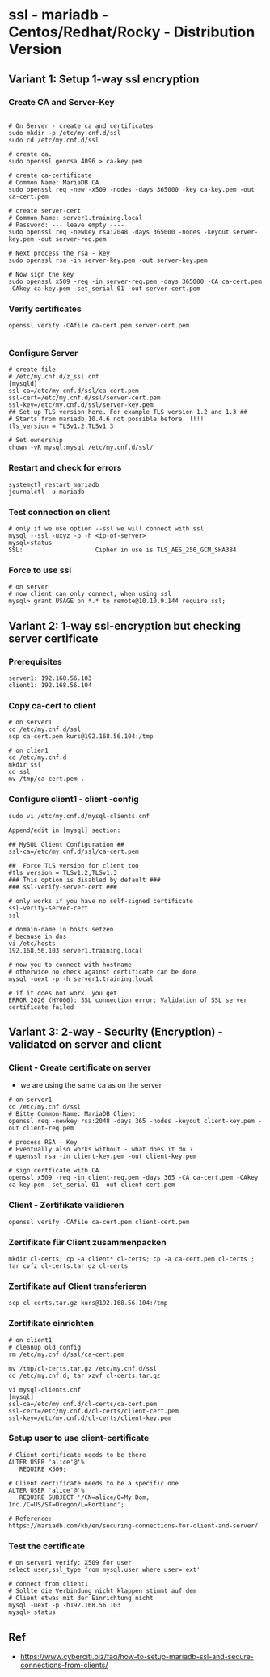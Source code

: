 # ssl - mariadb - Centos/Redhat/Rocky - Distribution Version

## Variant 1: Setup 1-way ssl encryption 

### Create CA and Server-Key 

```

# On Server - create ca and certificates 
sudo mkdir -p /etc/my.cnf.d/ssl
sudo cd /etc/my.cnf.d/ssl

# create ca.  
sudo openssl genrsa 4096 > ca-key.pem

# create ca-certificate 
# Common Name: MariaDB CA 
sudo openssl req -new -x509 -nodes -days 365000 -key ca-key.pem -out ca-cert.pem

# create server-cert 
# Common Name: server1.training.local 
# Password: --- leave empty ----
sudo openssl req -newkey rsa:2048 -days 365000 -nodes -keyout server-key.pem -out server-req.pem

# Next process the rsa - key 
sudo openssl rsa -in server-key.pem -out server-key.pem

# Now sign the key 
sudo openssl x509 -req -in server-req.pem -days 365000 -CA ca-cert.pem -CAkey ca-key.pem -set_serial 01 -out server-cert.pem

```

### Verify certificates 

```
openssl verify -CAfile ca-cert.pem server-cert.pem 


```

### Configure Server 
```
# create file 
# /etc/my.cnf.d/z_ssl.cnf 
[mysqld]
ssl-ca=/etc/my.cnf.d/ssl/ca-cert.pem
ssl-cert=/etc/my.cnf.d/ssl/server-cert.pem
ssl-key=/etc/my.cnf.d/ssl/server-key.pem
## Set up TLS version here. For example TLS version 1.2 and 1.3 ##
# Starts from mariadb 10.4.6 not possible before. !!!! 
tls_version = TLSv1.2,TLSv1.3

# Set ownership 
chown -vR mysql:mysql /etc/my.cnf.d/ssl/

```

### Restart and check for errors 
```
systemctl restart mariadb
journalctl -u mariadb 

```

### Test connection on client 

```
# only if we use option --ssl we will connect with ssl 
mysql --ssl -uxyz -p -h <ip-of-server>
mysql>status
SSL:                    Cipher in use is TLS_AES_256_GCM_SHA384

```

### Force to use ssl 


```
# on server 
# now client can only connect, when using ssl 
mysql> grant USAGE on *.* to remote@10.10.9.144 require ssl;
```

## Variant 2: 1-way ssl-encryption but checking server certificate 

### Prerequisites 

```
server1: 192.168.56.103 
client1: 192.168.56.104
```

### Copy ca-cert to client 

```
# on server1 
cd /etc/my.cnf.d/ssl
scp ca-cert.pem kurs@192.168.56.104:/tmp 

# on clien1 
cd /etc/my.cnf.d 
mkdir ssl 
cd ssl
mv /tmp/ca-cert.pem . 
```

### Configure client1 - client -config  

```
sudo vi /etc/my.cnf.d/mysql-clients.cnf

Append/edit in [mysql] section:

## MySQL Client Configuration ##
ssl-ca=/etc/my.cnf.d/ssl/ca-cert.pem

##  Force TLS version for client too
#tls_version = TLSv1.2,TLSv1.3
### This option is disabled by default ###
### ssl-verify-server-cert ###

# only works if you have no self-signed certificate
ssl-verify-server-cert
ssl

# domain-name in hosts setzen 
# because in dns
vi /etc/hosts 
192.168.56.103 server1.training.local 

# now you to connect with hostname
# otherwice no check against certificate can be done 
mysql -uext -p -h server1.training.local 

# if it does not work, you get 
ERROR 2026 (HY000): SSL connection error: Validation of SSL server certificate failed

```

## Variant 3: 2-way - Security (Encryption) - validated on server and client 

### Client - Create certificate on server
  * we are using the same ca as on the server

```
# on server1
cd /etc/my.cnf.d/ssl
# Bitte Common-Name: MariaDB Client 
openssl req -newkey rsa:2048 -days 365 -nodes -keyout client-key.pem -out client-req.pem

# process RSA - Key 
# Eventually also works without - what does it do ? 
# openssl rsa -in client-key.pem -out client-key.pem

# sign certficate with CA 
openssl x509 -req -in client-req.pem -days 365 -CA ca-cert.pem -CAkey ca-key.pem -set_serial 01 -out client-cert.pem

```

### Client - Zertifikate validieren 

```
openssl verify -CAfile ca-cert.pem client-cert.pem
```

### Zertifikate für Client zusammenpacken

```
mkdir cl-certs; cp -a client* cl-certs; cp -a ca-cert.pem cl-certs ; tar cvfz cl-certs.tar.gz cl-certs 
```


### Zertifikate auf Client transferieren 

```
scp cl-certs.tar.gz kurs@192.168.56.104:/tmp 
```



### Zertifikate einrichten 

```
# on client1 
# cleanup old config 
rm /etc/my.cnf.d/ssl/ca-cert.pem 

mv /tmp/cl-certs.tar.gz /etc/my.cnf.d/ssl
cd /etc/my.cnf.d; tar xzvf cl-certs.tar.gz 

vi mysql-clients.cnf 
[mysql]
ssl-ca=/etc/my.cnf.d/cl-certs/ca-cert.pem
ssl-cert=/etc/my.cnf.d/cl-certs/client-cert.pem
ssl-key=/etc/my.cnf.d/cl-certs/client-key.pem

```

### Setup user to use client-certificate 

```
# Client certificate needs to be there
ALTER USER 'alice'@'%' 
   REQUIRE X509;
   
# Client certificate needs to be a specific one 
ALTER USER 'alice'@'%' 
   REQUIRE SUBJECT '/CN=alice/O=My Dom, Inc./C=US/ST=Oregon/L=Portland';
   
# Reference:
https://mariadb.com/kb/en/securing-connections-for-client-and-server/
```


### Test the certificate

```
# on server1 verify: X509 for user 
select user,ssl_type from mysql.user where user='ext'

# connect from client1 
# Sollte die Verbindung nicht klappen stimmt auf dem 
# Client etwas mit der Einrichtung nicht
mysql -uext -p -h192.168.56.103
mysql> status 

```


## Ref 

  * https://www.cyberciti.biz/faq/how-to-setup-mariadb-ssl-and-secure-connections-from-clients/
  

